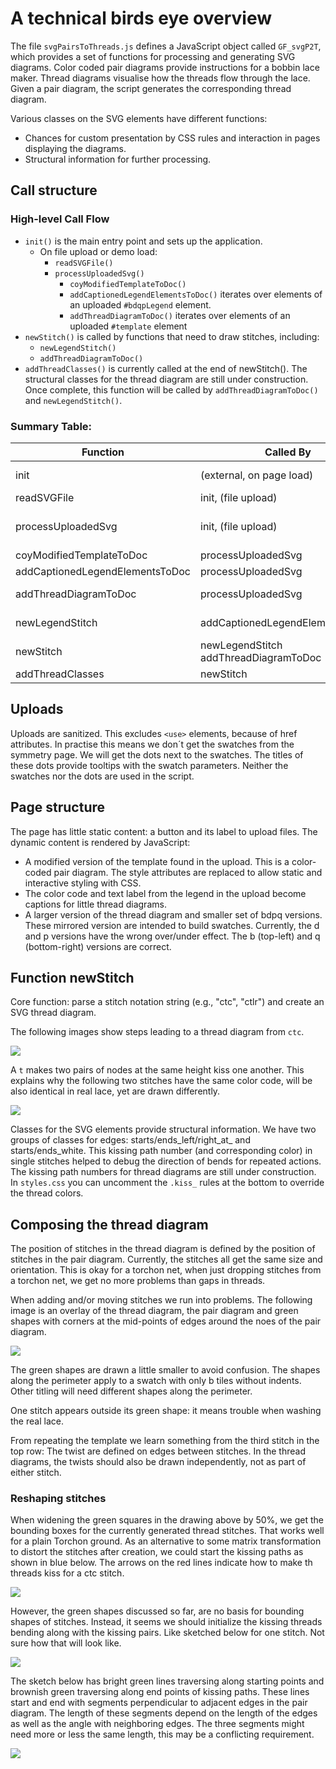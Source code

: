 A technical birds eye overview
===============================

The file `svgPairsToThreads.js` defines a JavaScript object called `GF_svgP2T`, 
which provides a set of functions for processing and generating SVG diagrams.
Color coded pair diagrams provide instructions for a bobbin lace maker.
Thread diagrams visualise how the threads flow through the lace.
Given a pair diagram, the script generates the corresponding thread diagram.

Various classes on the SVG elements have different functions:
* Chances for custom presentation by CSS rules and interaction in pages displaying the diagrams.
* Structural information for further processing.

Call structure
--------------

### High-level Call Flow

* `init()` is the main entry point and sets up the application.
  * On file upload or demo load:
    * `readSVGFile()`
    * `processUploadedSvg()`
      * `coyModifiedTemplateToDoc()`
      * `addCaptionedLegendElementsToDoc()` iterates over elements of an uploaded `#bdqpLegend` element.
      * `addThreadDiagramToDoc()` iterates over elements of an uploaded `#template` element
* `newStitch()` is called by functions that need to draw stitches, including:
  * `newLegendStitch()`
  * `addThreadDiagramToDoc()`
* `addThreadClasses()` is currently called at the end of newStitch().
  The structural classes for the thread diagram are still under construction. 
  Once complete, this function will be called by `addThreadDiagramToDoc()` and `newLegendStitch()`.

### Summary Table:

| Function                        | Called By                                  | Calls (main)                                                                             |
|---------------------------------|--------------------------------------------|------------------------------------------------------------------------------------------|
| init                            | (external, on page load)                   | readSVGFile <br> processUploadedSvg                                                      |
| readSVGFile                     | init, (file upload)                        | (none)                                                                                   |
| processUploadedSvg              | init, (file upload)                        | coyModifiedTemplateToDoc <br> addCaptionedLegendElementsToDoc <br> addThreadDiagramToDoc |
| coyModifiedTemplateToDoc        | processUploadedSvg                         | newSVG                                                                                   |
| addCaptionedLegendElementsToDoc | processUploadedSvg                         | newLegendStitch                                                                          |
| addThreadDiagramToDoc           | processUploadedSvg                         | newSVG <br> newStitch                                                                    |
| newLegendStitch                 | addCaptionedLegendElementsToDoc            | newSVG <br> newStitch                                                                    |
| newStitch                       | newLegendStitch <br> addThreadDiagramToDoc | addThreadClasses, (several local helpers)                                                |
| addThreadClasses                | newStitch                                  | (none)                                                                                   |

Uploads
-------

Uploads are sanitized. This excludes `<use>` elements, because of href attributes.
In practise this means we don´t get the swatches from the symmetry page.
We will get the dots next to the swatches.
The titles of these dots provide tooltips with the swatch parameters.
Neither the swatches nor the dots are used in the script.

Page structure
--------------

The page has little static content: a button and its label to upload files.
The dynamic content is rendered by JavaScript:
* A modified version of the template found in the upload. This is a color-coded pair diagram.
  The style attributes are replaced to allow static and interactive styling with CSS.
* The color code and text label from the legend in the upload become captions for little thread diagrams.
* A larger version of the thread diagram and smaller set of bdpq versions.
  These mirrored version are intended to build swatches.
  Currently, the d and p versions have the wrong over/under effect.
  The b (top-left) and q (bottom-right) versions are correct.

Function newStitch
------------------

Core function: parse a stitch notation string (e.g., "ctc", "ctlr") and create an SVG thread diagram.

The following images show steps leading to a thread diagram from `ctc`.

![](stitch-stages.svg)

A `t` makes two pairs of nodes at the same height kiss one another.
This explains why the following two stitches have the same color code, 
will be also identical in real lace, yet are drawn differently.

![](same-or-not.png)

Classes for the SVG elements provide structural information.
We have two groups of classes for edges: starts/ends_left/right_at_<node-id> and starts/ends_white.
This kissing path number (and corresponding color) in single stitches 
helped to debug the direction of bends for repeated actions.
The kissing path numbers for thread diagrams are still under construction.
In `styles.css` you can uncomment the `.kiss_` rules at the bottom to override the thread colors.

Composing the thread diagram
----------------------------

The position of stitches in the thread diagram is defined by the position of stitches in the pair diagram.
Currently, the stitches all get the same size and orientation.
This is okay for a torchon net, when just dropping stitches from a torchon net,
we get no more problems than gaps in threads.

When adding and/or moving stitches we run into problems.
The following image is an overlay of the thread diagram, the pair diagram
and green shapes with corners at the mid-points of edges around the noes of the pair diagram.

![](envelopes.svg)

The green shapes are drawn a little smaller to avoid confusion.
The shapes along the perimeter apply to a swatch with only b tiles without indents.
Other titling will need different shapes along the perimeter.

One stitch appears outside its green shape: it means trouble when washing the real lace.

From repeating the template we learn something from the third stitch in the top row:
The twist are defined on edges between stitches. 
In the thread diagrams, the twists should also be drawn independently, not as part of either stitch.


### Reshaping stitches

When widening the green squares in the drawing above by 50%, 
we get the bounding boxes for the currently generated thread stitches.
That works well for a plain Torchon ground.
As an alternative to some matrix transformation to distort the stitches after creation, 
we could start the kissing paths as shown in blue below. 
The arrows on the red lines indicate how to make th threads kiss for a ctc stitch.

![](init-kissing.svg)

However, the green shapes discussed so far, are no basis for bounding shapes of stitches.
Instead, it seems we should initialize the kissing threads bending along with the kissing pairs.
Like sketched below for one stitch. Not sure how that will look like.

![](init-bend-kissing.svg)

The sketch below has bright green lines traversing along starting points 
and brownish green traversing along end points of kissing paths.
These lines start and end with segments perpendicular to adjacent edges in the pair diagram.
The length of these segments depend on the length of the edges 
as well as the angle with neighboring edges.
The three segments might need more or less the same length, this may be a conflicting requirement.

![](perpendicular.svg)